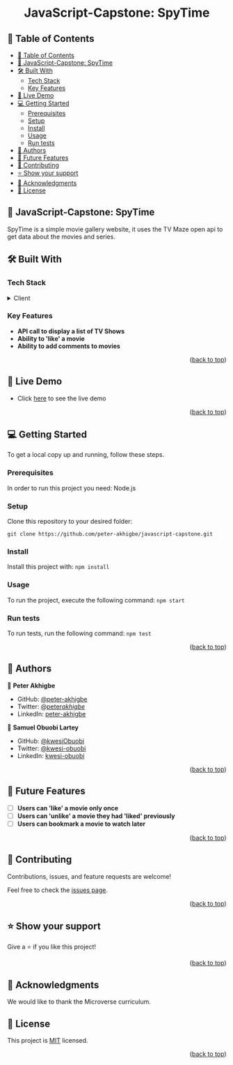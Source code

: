 <a name="readme-top"></a>

<div align="center">
  <h1>JavaScript-Capstone: SpyTime</h1>
</div>

<!-- TABLE OF CONTENTS -->

## 📗 Table of Contents


- [📗 Table of Contents](#-table-of-contents)
- [📖 JavaScript-Capstone: SpyTime ](#-javascript-capstone-spytime-)
- [🛠 Built With ](#-built-with-)
  - [Tech Stack ](#tech-stack-)
  - [Key Features ](#key-features-)
- [🚀 Live Demo ](#-live-demo-)
- [💻 Getting Started ](#-getting-started-)
  - [Prerequisites](#prerequisites)
  - [Setup](#setup)
  - [Install](#install)
  - [Usage](#usage)
  - [Run tests](#run-tests)
- [👥 Authors ](#-authors-)
- [🔭 Future Features ](#-future-features-)
- [🤝 Contributing ](#-contributing-)
- [⭐️ Show your support ](#️-show-your-support-)
- [🙏 Acknowledgments ](#-acknowledgments-)
- [📝 License ](#-license-)

<!-- PROJECT DESCRIPTION -->

## 📖 JavaScript-Capstone: SpyTime <a name="about-project"></a>

SpyTime is a simple movie gallery website, it uses the TV Maze open api to get data about the movies and series.

## 🛠 Built With <a name="built-with"></a>

### Tech Stack <a name="tech-stack"></a>

<details>
  <summary>Client</summary>
  <ul>
    <li>HTML & CSS</li>
    <li>JavaScript</li>
  </ul>
</details>

<!-- Features -->

### Key Features <a name="key-features"></a>

- **API call to display a list of TV Shows**
- **Ability to 'like' a movie**
- **Ability to add comments to movies**

<p align="right">(<a href="#readme-top">back to top</a>)</p>

<!-- LIVE DEMO -->

## 🚀 Live Demo <a name="live-demo"></a>

- Click [here](https://kwesiobuobi.github.io/javascript-capstone/) to see the live demo

<p align="right">(<a href="#readme-top">back to top</a>)</p>

<!-- GETTING STARTED -->

## 💻 Getting Started <a name="getting-started"></a>

To get a local copy up and running, follow these steps.

### Prerequisites

In order to run this project you need: Node.js

### Setup

Clone this repository to your desired folder: 
```
git clone https://github.com/peter-akhigbe/javascript-capstone.git
```

### Install

Install this project with: `npm install`

### Usage

To run the project, execute the following command: `npm start`

### Run tests

To run tests, run the following command: `npm test`

<p align="right">(<a href="#readme-top">back to top</a>)</p>

<!-- AUTHORS -->

## 👥 Authors <a name="authors"></a>

👤 **Peter Akhigbe**

- GitHub: [@peter-akhigbe](https://github.com/peter-akhigbe)
- Twitter: [@peter*akhigbe*](https://twitter.com/peter_akhigbe_)
- LinkedIn: [peter-akhigbe](https://linkedin.com/in/peter-akhigbe)

👤 **Samuel Obuobi Lartey**

- GitHub: [@kwesiObuobi](https://github.com/kwesiObuobi)
- Twitter: [@kwesi-obuobi](https://twitter.com/kwesi-obuobi)
- LinkedIn: [kwesi-obuobi](https://linkedin.com/in/kwesi-obuobi)

<p align="right">(<a href="#readme-top">back to top</a>)</p>

<!-- FUTURE FEATURES -->

## 🔭 Future Features <a name="future-features"></a>

- [ ] **Users can 'like' a movie only once**
- [ ] **Users can 'unlike' a movie they had 'liked' previously**
- [ ] **Users can bookmark a movie to watch later**

<p align="right">(<a href="#readme-top">back to top</a>)</p>

<!-- CONTRIBUTING -->

## 🤝 Contributing <a name="contributing"></a>

Contributions, issues, and feature requests are welcome!

Feel free to check the [issues page](../../issues/).

<p align="right">(<a href="#readme-top">back to top</a>)</p>

<!-- SUPPORT -->

## ⭐️ Show your support <a name="support"></a>

Give a ⭐️ if you like this project!

<p align="right">(<a href="#readme-top">back to top</a>)</p>

<!-- ACKNOWLEDGEMENTS -->

## 🙏 Acknowledgments <a name="acknowledgements"></a>

We would like to thank the Microverse curriculum.

<!-- LICENSE -->

## 📝 License <a name="license"></a>

This project is [MIT](./LICENSE) licensed.

<p align="right">(<a href="#readme-top">back to top</a>)</p>
